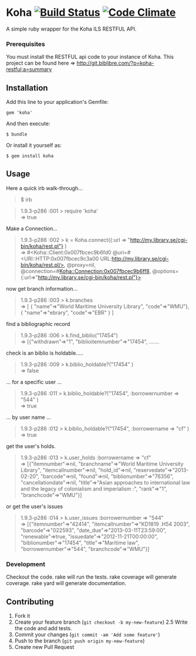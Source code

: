 # Koha [![Build Status](https://secure.travis-ci.org/cfitz/koha.png)](https://secure.travis-ci.org/cfitz/koha.png) [![Code Climate](https://codeclimate.com/github/cfitz/koha.png)](https://codeclimate.com/github/cfitz/koha)

A simple ruby wrapper for the Koha ILS RESTFUL API. 

### Prerequisites

You must install the RESTFUL api code to your instance of Koha. This project can be found here =>
http://git.biblibre.com/?p=koha-restful;a=summary

## Installation

Add this line to your application's Gemfile:

    gem 'koha'

And then execute:

    $ bundle

Or install it yourself as:

    $ gem install koha

## Usage

Here a quick irb walk-through...

> $ irb  

> 1.9.3-p286 :001 > require 'koha'  
  => true 

Make a Connection...  

  > 1.9.3-p286 :002 > k = Koha.connect({:url => "http://my.library.se/cgi-bin/koha/rest.pl"} )  
  > => #<Koha::Client:0x007fbcec9b6fd0 @uri=#<URI::HTTP:0x007fbcec9c3a00 URL:http://my.library.se/cgi-bin/koha/rest.pl/>, @proxy=nil, @connection=#<Koha::Connection:0x007fbcec9b6ff8>, @options={:url=>"http://my.library.se/cgi-bin/koha/rest.pl"}>  

now get branch information...  

  > 1.9.3-p286 :003 > k.branches  
  > => [ { "name"=>"World Maritime University Library", "code"=>"WMU"}, { "name"=>"ebrary", "code"=>"EBR" } ]   


find a bibliographic record  
  > 1.9.3-p286 :006 > k.find_biblio("17454")  
  > => [{"withdrawn"=>"1", "biblioitemnumber"=>"17454", .......  

check is an biblio is holdable.....  
  > 1.9.3-p286 :009 >    k.biblio_holdable?("17454" )  
  > => false  
 
... for a specific user ...  
  > 1.9.3-p286 :011 >  k.biblio_holdable?("17454", :borrowernumber => "544" )  
  > => true  


... by user name ...  
  > 1.9.3-p286 :012 >  k.biblio_holdable?("17454", :borrowername => "cf" )  
  > => true  
 
get the user's holds.  
  > 1.9.3-p286 :013 >  k.user_holds :borrowername => "cf"  
  > => [{"itemnumber"=>nil, "branchname"=>"World Maritime University Library", "itemcallnumber"=>nil, "hold_id"=>nil, "reservedate"=>"2013-02-20", "barcode"=>nil, "found"=>nil, "biblionumber"=>"76356", "cancellationdate"=>nil, "title"=>"Asian approaches to international law and the legacy of colonialism and imperialism :", "rank"=>"1", "branchcode"=>"WMU"}]  

or get the user's issues  
 
  > 1.9.3-p286 :014 >  k.user_issues :borrowernumber => "544"   
  > => [{"itemnumber"=>"42414", "itemcallnumber"=>"KD1819 .H54 2003", "barcode"=>"022593", "date_due"=>"2013-03-11T23:59:00", "renewable"=>true, "issuedate"=>"2012-11-21T00:00:00", "biblionumber"=>"17454", "title"=>"Maritime law", "borrowernumber"=>"544", "branchcode"=>"WMU"}]  



### Development

Checkout the code. rake will run the tests. rake coverage will generate coverage. rake yard will generate documentation. 


## Contributing

1. Fork it
2. Create your feature branch (`git checkout -b my-new-feature`)
2.5 Write the code and add tests. 
3. Commit your changes (`git commit -am 'Add some feature'`)
4. Push to the branch (`git push origin my-new-feature`)
5. Create new Pull Request
